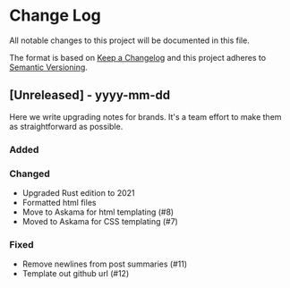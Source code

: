 # Change Log
All notable changes to this project will be documented in this file.
 
The format is based on [Keep a Changelog](http://keepachangelog.com/)
and this project adheres to [Semantic Versioning](http://semver.org/).
 
## [Unreleased] - yyyy-mm-dd
 
Here we write upgrading notes for brands. It's a team effort to make them as
straightforward as possible.
 
### Added
 
### Changed
 - Upgraded Rust edition to 2021
 - Formatted html files
 - Move to Askama for html templating (#8)
 - Moved to Askama for CSS templating (#7)
 
### Fixed
 - Remove newlines from post summaries (#11)
 - Template out github url (#12)
